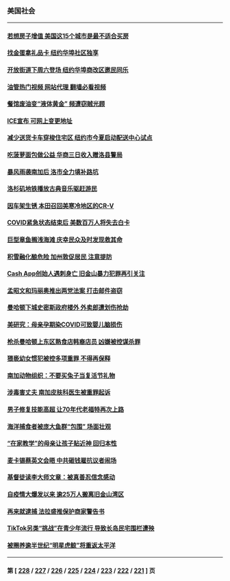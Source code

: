 ### 美国社会
---
#### [若想房子增值 美国这15个城市是最不适合买房](../../pages/ncid1078160/n13967815.md?04081245) 
#### [找金蛋拿礼品卡 纽约华埠社区独享](../../pages/ncid1078160/n13967908.md?04081245) 
#### [开放街道下周六登场 纽约华埠商改区邀民同乐](../../pages/ncid1078160/n13967911.md?04081245) 
#### [油管热门视频 网站代理 翻墙必看视频](http://138.2.39.72:81/youtube.html?epic-marker?04081245)
#### [餐馆废油变“液体黄金” 频遭窃贼光顾](../../pages/ncid1078160/n13967917.md?04081245) 
#### [ICE宣布 可网上变更地址](../../pages/ncid1078160/n13967923.md?04081245) 
#### [减少送货卡车穿梭住宅区 纽约市今夏启动配送中心试点](../../pages/ncid1078160/n13967924.md?04081245) 
#### [吃菠萝面包做公益 华商三日收入赠洛县警局](../../pages/ncid1078160/n13967826.md?04081245) 
#### [暴风雨袭南加后 洛市全力填补路坑](../../pages/ncid1078160/n13967816.md?04081245) 
#### [洛杉矶地铁播放古典音乐驱赶游民](../../pages/ncid1078160/n13967808.md?04081245) 
#### [因车架生锈 本田召回美寒冷地区的CR-V](../../pages/ncid1078160/n13967726.md?04081245) 
#### [COVID紧急状态结束后 美数百万人将失去白卡](../../pages/ncid1078160/n13967715.md?04081245) 
#### [巨型章鱼搁浅海滩 庆幸民众及时发现救其命](../../pages/ncid1078160/n13967172.md?04081245) 
#### [积雪融化酿危险 加州敦促居民 注意提防](../../pages/ncid1078160/n13967227.md?04081245) 
#### [Cash App创始人遇刺身亡 旧金山暴力犯罪再引关注](../../pages/ncid1078160/n13967213.md?04081245) 
#### [孟昭文和玛丽奥推出两党法案 打击邮件盗窃](../../pages/ncid1078160/n13967067.md?04081245) 
#### [曼哈顿下城史密斯政府楼外 外卖郎遭划伤抢劫](../../pages/ncid1078160/n13967036.md?04081245) 
#### [美研究：母亲孕期染COVID可致婴儿脑损伤](../../pages/ncid1078160/n13967015.md?04081245) 
#### [枪杀曼哈顿上东区熟食店韩裔店员 凶嫌被控谋杀罪](../../pages/ncid1078160/n13967022.md?04081245) 
#### [猥亵幼女惯犯被控多项重罪 不得再保释](../../pages/ncid1078160/n13966955.md?04081245) 
#### [南加动物组织：不要买兔子当复活节礼物](../../pages/ncid1078160/n13966918.md?04081245) 
#### [涉毒害丈夫 南加皮肤科医生被重罪起诉](../../pages/ncid1078160/n13966868.md?04081245) 
#### [男子修复技能高超 让70年代老福特再次上路](../../pages/ncid1078160/n13966309.md?04081245) 
#### [海洋捕食者被庞大鱼群“包围” 场面壮观](../../pages/ncid1078160/n13966630.md?04081245) 
#### [“在家教学”的母亲让孩子贴近神 回归本性](../../pages/ncid1078160/n13964518.md?04081245) 
#### [麦卡锡蔡英文会晤 中共砸钱雇抗议者闹场](../../pages/ncid1078160/n13966665.md?04081245) 
#### [基督徒读李大师文章：被真善忍信念感动](../../pages/ncid1078160/n13965800.md?04081245) 
#### [自疫情大爆发以来 逾25万人搬离旧金山湾区](../../pages/ncid1078160/n13966443.md?04081245) 
#### [再来就逮捕  法拉盛推保护商家警告书](../../pages/ncid1078160/n13966187.md?04081245) 
#### [TikTok另类“挑战”在青少年流行 导致长岛民宅围栏遭殃](../../pages/ncid1078160/n13966196.md?04081245) 
#### [被圈养逾半世纪“明星虎鲸”将重返太平洋](../../pages/ncid1078160/n13965701.md?04081245) 

---
#### 第 [ [228](./228.md?04081245) / [227](./227.md?04081245) / [226](./226.md?04081245) / [225](./225.md?04081245) / [224](./224.md?04081245) / [223](./223.md?04081245) / [222](./222.md?04081245) / [221](./221.md?04081245) ] 页
